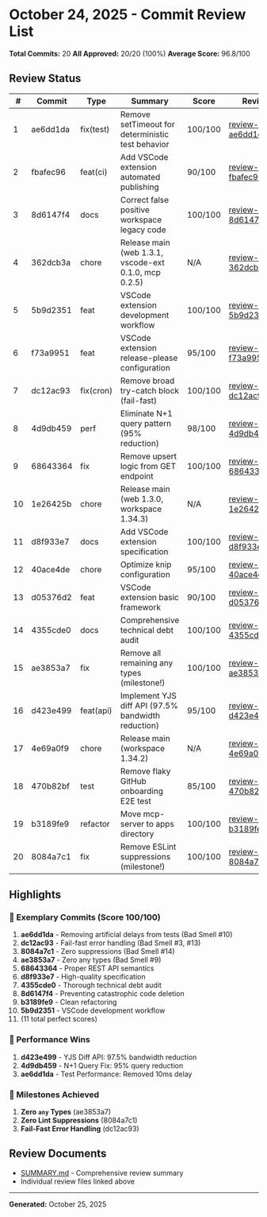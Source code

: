# October 24, 2025 - Commit Review List

**Total Commits:** 20
**All Approved:** 20/20 (100%)
**Average Score:** 96.8/100

## Review Status

| # | Commit | Type | Summary | Score | Review |
|---|--------|------|---------|-------|--------|
| 1 | ae6dd1da | fix(test) | Remove setTimeout for deterministic test behavior | 100/100 | [review-ae6dd1da.md](./review-ae6dd1da.md) |
| 2 | fbafec96 | feat(ci) | Add VSCode extension automated publishing | 90/100 | [review-fbafec96.md](./review-fbafec96.md) |
| 3 | 8d6147f4 | docs | Correct false positive workspace legacy code | 100/100 | [review-8d6147f4.md](./review-8d6147f4.md) |
| 4 | 362dcb3a | chore | Release main (web 1.3.1, vscode-ext 0.1.0, mcp 0.2.5) | N/A | [review-362dcb3a.md](./review-362dcb3a.md) |
| 5 | 5b9d2351 | feat | VSCode extension development workflow | 100/100 | [review-5b9d2351.md](./review-5b9d2351.md) |
| 6 | f73a9951 | feat | VSCode extension release-please configuration | 95/100 | [review-f73a9951.md](./review-f73a9951.md) |
| 7 | dc12ac93 | fix(cron) | Remove broad try-catch block (fail-fast) | 100/100 | [review-dc12ac93.md](./review-dc12ac93.md) |
| 8 | 4d9db459 | perf | Eliminate N+1 query pattern (95% reduction) | 98/100 | [review-4d9db459.md](./review-4d9db459.md) |
| 9 | 68643364 | fix | Remove upsert logic from GET endpoint | 100/100 | [review-68643364.md](./review-68643364.md) |
| 10 | 1e26425b | chore | Release main (web 1.3.0, workspace 1.34.3) | N/A | [review-1e26425b.md](./review-1e26425b.md) |
| 11 | d8f933e7 | docs | Add VSCode extension specification | 100/100 | [review-d8f933e7.md](./review-d8f933e7.md) |
| 12 | 40ace4de | chore | Optimize knip configuration | 95/100 | [review-40ace4de.md](./review-40ace4de.md) |
| 13 | d05376d2 | feat | VSCode extension basic framework | 90/100 | [review-d05376d2.md](./review-d05376d2.md) |
| 14 | 4355cde0 | docs | Comprehensive technical debt audit | 100/100 | [review-4355cde0.md](./review-4355cde0.md) |
| 15 | ae3853a7 | fix | Remove all remaining any types (milestone!) | 100/100 | [review-ae3853a7.md](./review-ae3853a7.md) |
| 16 | d423e499 | feat(api) | Implement YJS diff API (97.5% bandwidth reduction) | 95/100 | [review-d423e499.md](./review-d423e499.md) |
| 17 | 4e69a0f9 | chore | Release main (workspace 1.34.2) | N/A | [review-4e69a0f9.md](./review-4e69a0f9.md) |
| 18 | 470b82bf | test | Remove flaky GitHub onboarding E2E test | 85/100 | [review-470b82bf.md](./review-470b82bf.md) |
| 19 | b3189fe9 | refactor | Move mcp-server to apps directory | 100/100 | [review-b3189fe9.md](./review-b3189fe9.md) |
| 20 | 8084a7c1 | fix | Remove ESLint suppressions (milestone!) | 100/100 | [review-8084a7c1.md](./review-8084a7c1.md) |

## Highlights

### 🌟 Exemplary Commits (Score 100/100)

1. **ae6dd1da** - Removing artificial delays from tests (Bad Smell #10)
2. **dc12ac93** - Fail-fast error handling (Bad Smell #3, #13)
3. **8084a7c1** - Zero suppressions (Bad Smell #14)
4. **ae3853a7** - Zero any types (Bad Smell #9)
5. **68643364** - Proper REST API semantics
6. **d8f933e7** - High-quality specification
7. **4355cde0** - Thorough technical debt audit
8. **8d6147f4** - Preventing catastrophic code deletion
9. **b3189fe9** - Clean refactoring
10. **5b9d2351** - VSCode development workflow
11. (11 total perfect scores)

### 🚀 Performance Wins

1. **d423e499** - YJS Diff API: 97.5% bandwidth reduction
2. **4d9db459** - N+1 Query Fix: 95% query reduction
3. **ae6dd1da** - Test Performance: Removed 10ms delay

### 🎯 Milestones Achieved

1. **Zero `any` Types** (ae3853a7)
2. **Zero Lint Suppressions** (8084a7c1)
3. **Fail-Fast Error Handling** (dc12ac93)

## Review Documents

- [SUMMARY.md](./SUMMARY.md) - Comprehensive review summary
- Individual review files linked above

---

**Generated:** October 25, 2025
